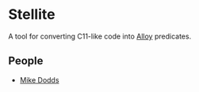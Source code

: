# Stellite

A tool for converting C11-like code into [Alloy](http://alloy.mit.edu/alloy/) predicates.

## People

* [Mike Dodds](https://www-users.cs.york.ac.uk/~miked/)
